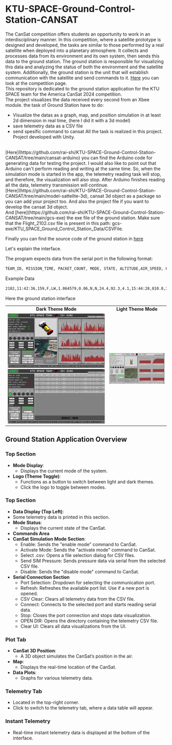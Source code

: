 # KTU-SPACE-Ground-Control-Station-CANSAT

The CanSat competition offers students an opportunity to work in an interdisciplinary manner. In this competition, where a satellite prototype is designed and developed, the tasks are similar to those performed by a real satellite when deployed into a planetary atmosphere. It collects and processes data from its environment and its own system, then sends this data to the ground station. The ground station is responsible for visualizing this data and analyzing the status of both the environment and the satellite system. Additionally, the ground station is the unit that will establish communication with the satellite and send commands to it. [Here](https://www.cansatcompetition.com/) you can look at the competition page.
<br />
This repository is dedicated to the ground station application for the KTU SPACE team for the America CanSat 2024 competition.
<br />
The project visualizes the data received every second from an Xbee module. the task of Ground Station have to do:

- Visualize the datas as a graph, map, and position simulation in at least 2d dimension in real time, (here I did it with a 3d model)
- save telemetry data as a CSV file
- send spesific command to cansat
All the task is realized in this project. Project developed with Unity.
<br />
[Here](https://github.com/rai-shi/KTU-SPACE-Ground-Control-Station-CANSAT/tree/main/cansat-arduino) you can find the Arduino code for generating data for testing the project. I would also like to point out that Arduino can't perform reading and writing at the same time. So, when the simulation mode is started in the app, the telemetry reading task will stop, and therefore, the visualization will also stop. After Arduino finishes reading all the data, telemetry transmission will continue.
<br />
[Here](https://github.com/rai-shi/KTU-SPACE-Ground-Control-Station-CANSAT/tree/main/model-sattelite-3d), cansat 3d object as a package so you can add your project too. And also the project file if you want to develop the cansat 3d object.
<br />
And [here](https://github.com/rai-shi/KTU-SPACE-Ground-Control-Station-CANSAT/tree/main/gcs-exe) the exe file of the ground station. Make sure that the Flight_2102.csv file is present in this path: gcs-exe/KTU_SPACE_Ground_Control_Station_Data/CSVFile.

Finally you can find the source code of the ground station in [here](https://github.com/rai-shi/KTU_SPACE_Ground_Control_Station)

Let's explain the interface.

The program expects data from the serial port in the following format:
```bash
TEAM_ID, MISSION_TIME, PACKET_COUNT, MODE, STATE, ALTITUDE,AIR_SPEED, HS_DEPLOYED, PC_DEPLOYED, TEMPERATURE, VOLTAGE,PRESSURE, GPS_TIME, GPS_ALTITUDE, GPS_LATITUDE, GPS_LONGITUDE,GPS_SATS, TILT_X, TILT_Y, ROT_Z, CMD_ECHO [,,OPTIONAL_DATA]
```
Example Data
```bash
2102,11:42:36,159,F,LW,1.064579,0.06,N,N,24.4,92.3,4.1,15:44:28,810.8,38.3777,-79.6075,6,1.50,15.69,80.7,BCNOFF
```
Here the ground station interface
<table>
  <tr>
    <td align="center">
      <b>Dark Theme Mode</b>
    </td>
    <td align="center">
      <b>Light Theme Mode</b>
    </td>
  </tr>
  <tr>
    <td>
      <img src="https://github.com/rai-shi/KTU-SPACE-Ground-Control-Station-CANSAT/blob/main/ui.png?raw=true" width="800" alt="UI Image 1" width="300">
      <img src="https://github.com/rai-shi/KTU-SPACE-Ground-Control-Station-CANSAT/blob/main/ui2.png?raw=true" width="800"" alt="UI Image 2" width="300">
    </td>
    <td>
      <img src="https://github.com/rai-shi/KTU-SPACE-Ground-Control-Station-CANSAT/blob/main/ui3.png?raw=true" width="800" " alt="UI Image 3" width="300">
    </td>
  </tr>
</table>

## Ground Station Application Overview

### Top Section
- **Mode Display**: 
  - Displays the current mode of the system.
- **Logo (Theme Toggle)**: 
  - Functions as a button to switch between light and dark themes.
  - Click the logo to toggle between modes.

### Top Section
- **Data Display (Top Left)**:
- Some telemetry data is printed in this section.
- **Mode Status**:
  - Displays the current state of the CanSat.
- **Commands Area**
- **CanSat Simulation Mode Section**:
  - Enable: Sends the "enable mode" command to CanSat.
  - Activate Mode: Sends the "activate mode" command to CanSat.
  - Select .csv: Opens a file selection dialog for CSV files.
  - Send SIM Pressure: Sends pressure data via serial from the selected CSV file.
  - Disable: Sends the "disable mode" command to CanSat.
- **Serial Connection Section**
  - Port Selection: Dropdown for selecting the communication port.
  - Refresh: Refreshes the available port list. Use if a new port is opened.
  - CSV Clear: Clears all telemetry data from the CSV file.
  - Connect: Connects to the selected port and starts reading serial data.
  - Stop: Closes the port connection and stops data visualization.
  - OPEN DIR: Opens the directory containing the telemetry CSV file.
  - Clear UI: Clears all data visualizations from the UI.

### Plot Tab
- **CanSat 3D Position**: 
  - A 3D object simulates the CanSat’s position in the air.
- **Map**: 
  - Displays the real-time location of the CanSat.
- **Data Plots**: 
  - Graphs for various telemetry data.
### Telemetry Tab
  - Located in the top-right corner.
  - Click to switch to the telemetry tab, where a data table will appear.
### Instant Telemetry
  - Real-time instant telemetry data is displayed at the bottom of the interface.
